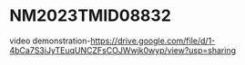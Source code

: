 # NM2023TMID08832
video demonstration-https://drive.google.com/file/d/1-4bCa7S3iJyTEuqUNCZFsCOJWwjk0wyp/view?usp=sharing
